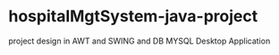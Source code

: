 # hospitalMgtSystem-java-project
project design in AWT and SWING and DB MYSQL    Desktop Application 
